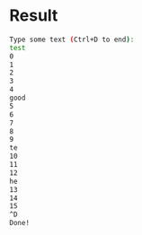 # Result

```bash
Type some text (Ctrl+D to end):
test
0
1
2
3
4
good
5
6
7
8
9
te
10
11
12
he
13
14
15
^D
Done!
```
